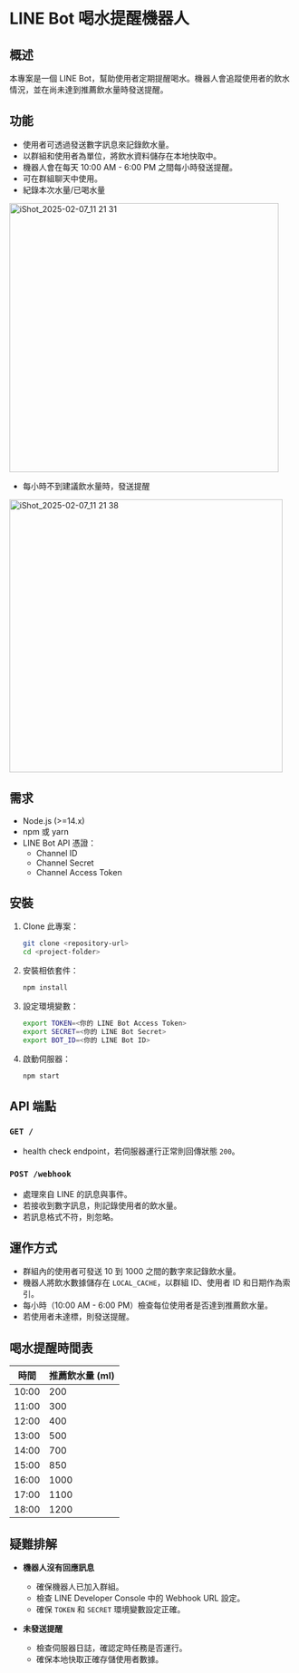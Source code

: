 # LINE Bot 喝水提醒機器人

## 概述

本專案是一個 LINE Bot，幫助使用者定期提醒喝水。機器人會追蹤使用者的飲水情況，並在尚未達到推薦飲水量時發送提醒。

## 功能

- 使用者可透過發送數字訊息來記錄飲水量。
- 以群組和使用者為單位，將飲水資料儲存在本地快取中。
- 機器人會在每天 10:00 AM - 6:00 PM 之間每小時發送提醒。
- 可在群組聊天中使用。
- 紀錄本次水量/已喝水量
<img width="475" alt="iShot_2025-02-07_11 21 31" src="https://github.com/user-attachments/assets/435319ba-d027-4871-9556-6d7144c9c5bd" />

- 每小時不到建議飲水量時，發送提醒
<img width="482" alt="iShot_2025-02-07_11 21 38" src="https://github.com/user-attachments/assets/525c3a96-3e25-4f0b-a694-985ac197eb2b" />

## 需求

- Node.js (>=14.x)
- npm 或 yarn
- LINE Bot API 憑證：
  - Channel ID
  - Channel Secret
  - Channel Access Token

## 安裝

1. Clone 此專案：

   ```sh
   git clone <repository-url>
   cd <project-folder>
   ```

2. 安裝相依套件：

   ```sh
   npm install
   ```

3. 設定環境變數：

   ```sh
   export TOKEN=<你的 LINE Bot Access Token>
   export SECRET=<你的 LINE Bot Secret>
   export BOT_ID=<你的 LINE Bot ID>
   ```

4. 啟動伺服器：

   ```sh
   npm start
   ```

## API 端點

### `GET /`

- health check endpoint，若伺服器運行正常則回傳狀態 `200`。

### `POST /webhook`

- 處理來自 LINE 的訊息與事件。
- 若接收到數字訊息，則記錄使用者的飲水量。
- 若訊息格式不符，則忽略。

## 運作方式

- 群組內的使用者可發送 10 到 1000 之間的數字來記錄飲水量。
- 機器人將飲水數據儲存在 `LOCAL_CACHE`，以群組 ID、使用者 ID 和日期作為索引。
- 每小時（10:00 AM - 6:00 PM）檢查每位使用者是否達到推薦飲水量。
- 若使用者未達標，則發送提醒。

## 喝水提醒時間表

| 時間    | 推薦飲水量 (ml) |
| ----- | ---------- |
| 10:00 | 200        |
| 11:00 | 300        |
| 12:00 | 400        |
| 13:00 | 500        |
| 14:00 | 700        |
| 15:00 | 850        |
| 16:00 | 1000       |
| 17:00 | 1100       |
| 18:00 | 1200       |

## 疑難排解

- **機器人沒有回應訊息**

  - 確保機器人已加入群組。
  - 檢查 LINE Developer Console 中的 Webhook URL 設定。
  - 確保 `TOKEN` 和 `SECRET` 環境變數設定正確。

- **未發送提醒**

  - 檢查伺服器日誌，確認定時任務是否運行。
  - 確保本地快取正確存儲使用者數據。

